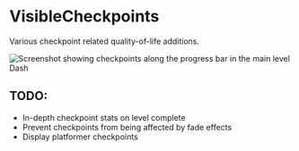 # VisibleCheckpoints

Various checkpoint related quality-of-life additions.

![Screenshot showing checkpoints along the progress bar in the main level Dash](lexi.visiblecheckpoints/preview1.png)

## TODO:
 * In-depth checkpoint stats on level complete
 * Prevent checkpoints from being affected by fade effects
 * Display platformer checkpoints